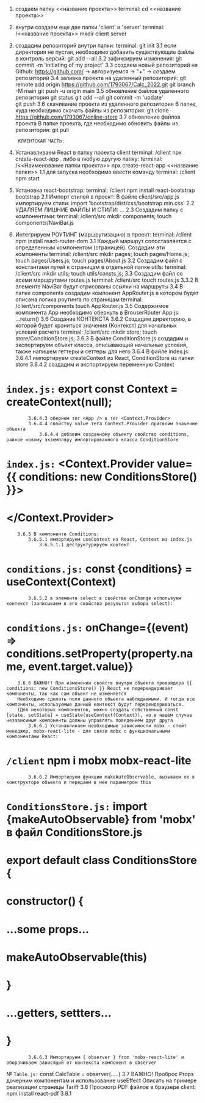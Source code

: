 1. создаем папку <<название проекта>>
    terminal: cd <<название проекта>>

2. внутри создаем еще две папки 'client' и 'server'
    terminal: /<<название проекта>> mkdir client server

3. создадим репозиторий внутри папки:
    terminal: git init
    3.1 если директория не пустая, необходимо добавить существующие файлы в контроль версий:
        git add --all
    3.2 зафиксируем изменения:
        git commit -m 'initiating of my project'
    3.3 создаем новый репозиторий на Github:
        https://github.com/ -> авторизуемся -> "+" -> создаем репозиторий
    3.4 заливка проекта на удаленный репозиторий:
        git remote add origin https://github.com/1793067/Calc_2022.git
        git branch -M main
        git push -u origin main 
    3.5 обновление файлов удаленного репозитория
        git status
        git add --all
        git commit -m 'update'  
        git push
    3.6 скачивание проекта из удаленного репозитория
        В папке, куда необходимо скачать файлы из репозитория:
        git clone https://github.com/1793067/online-store
    3.7 обновление файлов проекта
        В папке проекта, где необходимо обновить файлы из репозитория:
        git pull
          
        КЛИЕНТСКАЯ ЧАСТЬ:

1. Устанавливаем React в папку проекта client
    terminal: /client npx create-react-app .
    либо в любую другую папку:
    terminal: /<<Наименование папки проекта>> npx create-react-app <<название папки>>
    1.1 для запуска необходимо ввести команду
        terminal: /client  npm start
2. Установка react-bootstrap:
    terminal: /client npm install react-bootstrap bootstrap
    2.1 Импорт стилей в проект:
        В файле client/src/app.js импортируем стили:
        import 'bootstrap/dist/css/bootstrap.min.css'
    2.2 УДАЛЯЕМ ЛИШНИЕ ФАЙЛЫ И СТИЛИ:
        ...
    2.3 Создадим папку с компонентами:
        terminal: /client/src mkdir components; touch components/NaviBar.js

3. Интегрируем РОУТИНГ (маршрутизацию) в проект:
    terminal: /client npm install react-router-dom
    3.1 Каждый маршрут сопоставляется с определенным компонентом  (страницей). Создадим эти компоненты
        terminal: /client/src mkdir pages; touch pages/Home.js; touch pages/Users.js; touch pages/About.js
    3.2 Создадим файл с константами путей к страницам в отдельной папке utils:
        terminal: /client/src mkdir utils; touch utils/consts.js;
    3.3 Создадим файл со всеми маршрутами routes.js
        terminal: /client/src touch routes.js
        3.3.2 В элементе NaviBar будут отрисованы ссылки на маршруты
    3.4 В папке components создадим компонент AppRouter.js в котором будет описана логика роутинга по страницам
        terminal: /client/src/components touch AppRouter.js
    3.5 Содержимое компонента App необходимо обернуть в BrouserRouter
        App.js: ...return(<BrouserRouter><AppRouter /></BrouserRouter>)
    3.6 Создание КОНТЕКСТА
        3.6.2 Создадим директорию, в которой будет храниться значения (Контекст) для начальных условий расчета
        terminal:  /client/src mkdir store; touch store/ConditionStore.js;
        3.6.3 В файле ConditionStore.js создадим и экспортируем объект класса, описывающий начальные условия, также напишем геттеры и сеттеры для него
        3.6.4 В файле index.js:
            3.6.4.1 импортируем createContext из React, ConditionStore из папки store
            3.6.4.2 создадим и экспортируем переменную Context
#                `index.js:` export const Context = createContext(null);
            3.6.4.3 обернем тег <App /> в тег <Context.Provider>
            3.6.4.4 свойству value тега Context.Provider присвоим значение объекта
                3.6.4.4 добавим созданному объекту свойство conditions, равное новому экземпляру импортированного класса ConditionStore
#                    `index.js:` <Context.Provider value={{ conditions: new ConditionsStore() }}>
#                                <App />
#                            </Context.Provider>
        3.6.5 В компоненте Conditions:
            3.6.5.1 импортируем useContext из React, Context из index.js
                3.6.5.1.1 деструктурируем контект
#                    `conditions.js:` const {conditions} = useContext(Context)
            3.6.5.2 в элементе select в свойстве onChange используем контекст (записываем в его свойства результат выбора select):
#                `conditions.js:` onChange={(event) => conditions.setProperty(property.name, event.target.value)}
        3.6.6 ВАЖНО!! При изменении свойств внутри объекта провайдера {{ conditions: new ConditionsStore() }} React не перерендеривает компоненты, так как сам объект не изменяется
        Необходимо сделать поля данного объекта наблюдаемыми. И тогда все компоненты, используемые данный контекст будут перерендериваться.
        (Для некоторых компонентов, можно создать собственный const [state, setState] = useState(useContext(Context)), но в нашем случае независимые компоненты должны управлять поведением друг друга
            3.6.6.1 Устанавливаем необходимые зависимости mobx - стейт менеджер, mobx-react-lite - для связи mobx с функциональными компонентами React:
#                `/client` npm i mobx mobx-react-lite
            3.6.6.2 Импортируем функцию makeAutoObservable, вызываем ее в конструкторе объекта и передаем в нее параметром this
#              `ConditionsStore.js:` import {makeAutoObservable} from 'mobx' в файл ConditionsStore.js
#                                    export default class ConditionsStore {
#                                        constructor() {
#                                            ...some props...
#                                            makeAutoObservable(this)
#                                        }
#                                            ...getters, settters...
#                                    }
            3.6.6.3 Импортируем { observer } from 'mobx-react-lite' и оборачиваем зависящий от контекста компонент в observer
№            `Table.js:` const CalcTable = observer(.....)
    3.7 ВАЖНО! Проброс Props дочерним компонентам и использование useEffect
        Описать на примере реализации страницы Tariff
    3.8 Просмотр PDF файлов в браузере
        client: npm install react-pdf
        3.8.1  